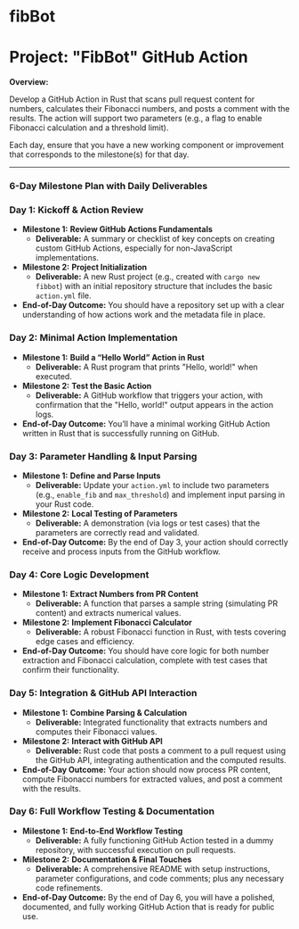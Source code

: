 # fibBot
# Project: "FibBot" GitHub Action

**Overview:**

Develop a GitHub Action in Rust that scans pull request content for numbers, calculates their Fibonacci numbers, and posts a comment with the results. The action will support two parameters (e.g., a flag to enable Fibonacci calculation and a threshold limit).

Each day, ensure that you have a new working component or improvement that corresponds to the milestone(s) for that day.

---

### 6-Day Milestone Plan with Daily Deliverables

### **Day 1: Kickoff & Action Review**

- **Milestone 1:** **Review GitHub Actions Fundamentals**
    - **Deliverable:** A summary or checklist of key concepts on creating custom GitHub Actions, especially for non-JavaScript implementations.
- **Milestone 2:** **Project Initialization**
    - **Deliverable:** A new Rust project (e.g., created with `cargo new fibbot`) with an initial repository structure that includes the basic `action.yml` file.
- **End-of-Day Outcome:** You should have a repository set up with a clear understanding of how actions work and the metadata file in place.

### **Day 2: Minimal Action Implementation**

- **Milestone 1:** **Build a “Hello World” Action in Rust**
    - **Deliverable:** A Rust program that prints "Hello, world!" when executed.
- **Milestone 2:** **Test the Basic Action**
    - **Deliverable:** A GitHub workflow that triggers your action, with confirmation that the "Hello, world!" output appears in the action logs.
- **End-of-Day Outcome:** You’ll have a minimal working GitHub Action written in Rust that is successfully running on GitHub.

### **Day 3: Parameter Handling & Input Parsing**

- **Milestone 1:** **Define and Parse Inputs**
    - **Deliverable:** Update your `action.yml` to include two parameters (e.g., `enable_fib` and `max_threshold`) and implement input parsing in your Rust code.
- **Milestone 2:** **Local Testing of Parameters**
    - **Deliverable:** A demonstration (via logs or test cases) that the parameters are correctly read and validated.
- **End-of-Day Outcome:** By the end of Day 3, your action should correctly receive and process inputs from the GitHub workflow.

### **Day 4: Core Logic Development**

- **Milestone 1:** **Extract Numbers from PR Content**
    - **Deliverable:** A function that parses a sample string (simulating PR content) and extracts numerical values.
- **Milestone 2:** **Implement Fibonacci Calculator**
    - **Deliverable:** A robust Fibonacci function in Rust, with tests covering edge cases and efficiency.
- **End-of-Day Outcome:** You should have core logic for both number extraction and Fibonacci calculation, complete with test cases that confirm their functionality.

### **Day 5: Integration & GitHub API Interaction**

- **Milestone 1:** **Combine Parsing & Calculation**
    - **Deliverable:** Integrated functionality that extracts numbers and computes their Fibonacci values.
- **Milestone 2:** **Interact with GitHub API**
    - **Deliverable:** Rust code that posts a comment to a pull request using the GitHub API, integrating authentication and the computed results.
- **End-of-Day Outcome:** Your action should now process PR content, compute Fibonacci numbers for extracted values, and post a comment with the results.

### **Day 6: Full Workflow Testing & Documentation**

- **Milestone 1:** **End-to-End Workflow Testing**
    - **Deliverable:** A fully functioning GitHub Action tested in a dummy repository, with successful execution on pull requests.
- **Milestone 2:** **Documentation & Final Touches**
    - **Deliverable:** A comprehensive README with setup instructions, parameter configurations, and code comments; plus any necessary code refinements.
- **End-of-Day Outcome:** By the end of Day 6, you will have a polished, documented, and fully working GitHub Action that is ready for public use.
